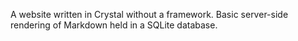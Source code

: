 A website written in Crystal without a framework. Basic server-side rendering of Markdown held in a SQLite database.